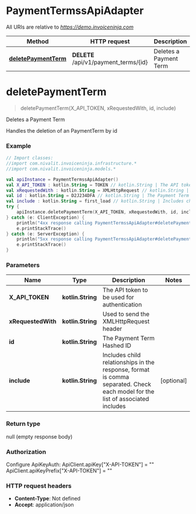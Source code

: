 # PaymentTermssApiAdapter

All URIs are relative to *https://demo.invoiceninja.com*

Method | HTTP request | Description
------------- | ------------- | -------------
[**deletePaymentTerm**](PaymentTermssApiAdapter.md#deletePaymentTerm) | **DELETE** /api/v1/payment_terms/{id} | Deletes a Payment Term


<a name="deletePaymentTerm"></a>
# **deletePaymentTerm**
> deletePaymentTerm(X_API_TOKEN, xRequestedWith, id, include)

Deletes a Payment Term

Handles the deletion of an PaymentTerm by id

### Example
```kotlin
// Import classes:
//import com.nivalit.invoiceninja.infrastructure.*
//import com.nivalit.invoiceninja.models.*

val apiInstance = PaymentTermssApiAdapter()
val X_API_TOKEN : kotlin.String = TOKEN // kotlin.String | The API token to be used for authentication
val xRequestedWith : kotlin.String = XMLHttpRequest // kotlin.String | Used to send the XMLHttpRequest header
val id : kotlin.String = D2J234DFA // kotlin.String | The Payment Term Hashed ID
val include : kotlin.String = first_load // kotlin.String | Includes child relationships in the response, format is comma separated. Check each model for the list of associated includes
try {
    apiInstance.deletePaymentTerm(X_API_TOKEN, xRequestedWith, id, include)
} catch (e: ClientException) {
    println("4xx response calling PaymentTermssApiAdapter#deletePaymentTerm")
    e.printStackTrace()
} catch (e: ServerException) {
    println("5xx response calling PaymentTermssApiAdapter#deletePaymentTerm")
    e.printStackTrace()
}
```

### Parameters

Name | Type | Description  | Notes
------------- | ------------- | ------------- | -------------
 **X_API_TOKEN** | **kotlin.String**| The API token to be used for authentication |
 **xRequestedWith** | **kotlin.String**| Used to send the XMLHttpRequest header |
 **id** | **kotlin.String**| The Payment Term Hashed ID |
 **include** | **kotlin.String**| Includes child relationships in the response, format is comma separated. Check each model for the list of associated includes | [optional]

### Return type

null (empty response body)

### Authorization


Configure ApiKeyAuth:
    ApiClient.apiKey["X-API-TOKEN"] = ""
    ApiClient.apiKeyPrefix["X-API-TOKEN"] = ""

### HTTP request headers

 - **Content-Type**: Not defined
 - **Accept**: application/json

